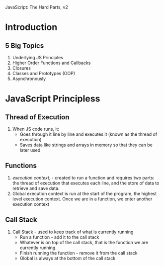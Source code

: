 
JavaScript: The Hard Parts, v2

# Introduction

## 5 Big Topics
1. Underlying JS Principles
2. Higher Order Functions and Callbacks
3. Closures
4. Classes and Prototypes (OOP)
5. Asynchronously


# JavaScript Principless

## Thread of Execution
1. When JS code runs, it:
    * Goes through it line by line and executes it (known as the thread of execution)
    * Saves data like strings and arrays in memory so that they can be later used

## Functions
1. *execution context*, - created to run a function and requires two parts: the thread of execution that executes each line, and the store of data to retrieve and save data. 
2. Global execution context is run at the start of the program, the highest level execution context. Once we are in a function, we enter another execution context

## Call Stack
1. Call Stack - used to keep track of what is currently running
    * Run a function - add it to the call stack
    * Whatever is on top of the call stack, that is the function we are currently running.
    * Finish running the function - remove it from the call stack
    * Global is always at the bottom of the call stack
